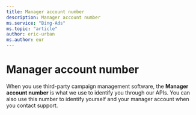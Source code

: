 ```yaml
---
title: Manager account number
description: Manager account number
ms.service: "Bing-Ads"
ms.topic: "article"
author: eric-urban
ms.author: eur
---
```


# Manager account number

When you use third-party campaign management software, the **Manager account number** is what we use to identify you through our APIs. You can also use this number to identify yourself and your manager account when you contact support.



